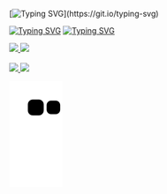 [![Typing SVG](https://readme-typing-svg.demolab.com?font=Iosevka&pause=1000&color=2E7BE4&center=true&width=1000&lines=Welcome...)](https://git.io/typing-svg)

<a href="https://git.io/typing-svg"><img src="https://readme-typing-svg.demolab.com?font=Iosevka&pause=1000&color=E6EDF3&multiline=true&repeat=false&width=1000&height=60&lines=%E2%80%A2+%F0%9F%93%81+I%E2%80%99m+currently+working+on+embed+devices%2C+remote+acess+malware+and+malware+anti+debug." alt="Typing SVG" /></a>
<a href="https://git.io/typing-svg"><img src="https://readme-typing-svg.demolab.com?font=Iosevka&pause=1000&color=E6EDF3&multiline=true&repeat=false&width=1000&height=60&lines=%E2%80%A2+%F0%9F%94%8C+I%E2%80%99m+currently+learning+about+LoRa%2C+RFID+and+hardware+engineering." alt="Typing SVG" /></a>
<br/>
<div>
    <a href="https://github.com/psallesdev">
    <img height="150em" src="https://github-readme-stats.vercel.app/api?username=psallesdev&show_icons=true&bg_color=161B22&include_all_commits=true&count_private=true"/>
    <img height="150em" src="https://github-readme-stats.vercel.app/api/top-langs/?username=psallesdev&layout=compact&langs_count=16&bg_color=161B22"/>
</div>
<br/>
<div>
    <a href="https://discord.com/users/405906023896055808">
        <img src="https://img.shields.io/badge/Discord-%235865F2.svg?style=for-the-badge&logo=discord&logoColor=white" />
    </a>
    <a href="https://mail.google.com/mail/u/0/?fs=1&to=psallesdeveloper@gmail.com&tf=cm">
        <img src="https://img.shields.io/badge/Gmail-D14836?style=for-the-badge&logo=gmail&logoColor=white" />
    </a>    
<div/>

![snake gif](https://github.com/PSalleSDev/PSalleSDev/blob/output/github-contribution-grid-snake.svg)
